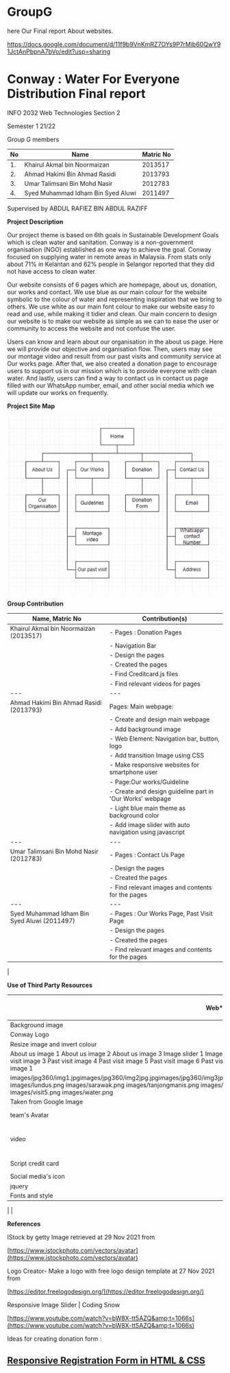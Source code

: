 # GroupG

here Our Final report About websites.


https://docs.google.com/document/d/11f9b9VnKmRZ7OYs9P7rMib60QwY91JctAnPbpnA7bVo/edit?usp=sharing

# Conway : Water For Everyone Distribution Final report

INFO 2032 Web Technologies Section 2

Semester 1 21/22

Group G members

| No | Name | Matric No |
| --- | --- | --- |
| 1. | Khairul Akmal bin Noormaizan | 2013517 |
| 2. | Ahmad Hakimi Bin Ahmad Rasidi | 2013793 |
| 3. | Umar Talimsani Bin Mohd Nasir | 2012783 |
| 4. | Syed Muhammad Idham Bin Syed Aluwi | 2011497 |

Supervised by ABDUL RAFIEZ BIN ABDUL RAZIFF

**Project Description**

Our project theme is based on 6th goals in Sustainable Development Goals which is clean water and sanitation. Conway is a non-government organisation (NGO) established as one way to achieve the goal. Conway focused on supplying water in remote areas in Malaysia. From stats only about 71% in Kelantan and 62% people in Selangor reported that they did not have access to clean water.

Our website consists of 6 pages which are homepage, about us, donation, our works and contact. We use blue as our main colour for the website symbolic to the colour of water and representing inspiration that we bring to others. We use white as our main font colour to make our website easy to read and use, while making it tidier and clean. Our main concern to design our website is to make our website as simple as we can to ease the user or community to access the website and not confuse the user.

Users can know and learn about our organisation in the about us page. Here we will provide our objective and organisation flow. Then, users may see our montage video and result from our past visits and community service at Our works page. After that, we also created a donation page to encourage users to support us in our mission which is to provide everyone with clean water. And lastly, users can find a way to contact us in contact us page filled with our WhatsApp number, email, and other social media which we will update our works on frequently.

**Project Site Map**

![ScreenShot](screenshot.png)

**Group Contribution**

| **Name, Matric No** | **Contribution(s)** |
| --- | --- |
| Khairul Akmal bin Noormaizan (2013517) | - Pages : Donation Pages |
|  | - Navigation Bar |
|  | - Design the pages |
|  | - Created the pages |
|  | - Find Creditcard.js files |
|  | - Find relevant videos for pages |
 | --- | --- |
| Ahmad Hakimi Bin Ahmad Rasidi (2013793) | Pages: Main webpage: |
|  | - Create and design main webpage |
|  | - Add background image |
|  | - Web Element: Navigation bar, button, logo |
|  | - Add transition Image using CSS |
|  | - Make responsive websites for smartphone user |
|  | - Page:Our works/Guideline|
|  | - Create and design guideline part in &#39;Our Works&#39; webpage|
|  | - Light blue main theme as background color|
|  | - Add image slider with auto navigation using javascript|
 | --- | --- |
| Umar Talimsani Bin Mohd Nasir (2012783) |- Pages : Contact Us Page|
|  | - Design the pages |
|  | - Created the pages |
|  | -  Find relevant images and contents for the pages |
 | --- | --- |
| Syed Muhammad Idham Bin Syed Aluwi (2011497) |- Pages : Our Works Page, Past Visit Page|
|  | - Design the pages |
|  | - Created the pages |
|  | - Find relevant images and contents for the pages |
|


**Use of Third Party Resources**

| **Web**** Element **|** Name **|** Use of third party resources **|** Modification (if any)** |
| --- | --- | --- | --- |
| Background image | bg\_1.jpg | Taken from Google Image | - |
| Conway Logo | images/inv\_logo.png | FreeLogoDesign Website
 | Resize image and invert colour |
| About us image 1 About us image 2 About us image 3 Image slider 1 Image slider 2 Image slider 3 Image slider 4 Past visit image 1 Past visit image 2 Past visit image 3 Past visit image 4 Past visit image 5 Past visit image 6 Past visit image 7 Past visit image 8 Past visit image 9 Past visit image 10 Our works image 1
| images/jpg360/img1.jpgimages/jpg360/img2jpg.jpgimages/jpg360/img3jpg.jpgimages/img\_slider1images/img\_slider2images/img\_slider3images/img\_slider4 images/lundus.png images/sarawak.png images/tanjongmanis.png images/visit.png images/visit1.png images/visit2.png images/visit3.png images/visit4.png images/visit5.png images/water.png
| Taken from Google Image | Resize image using Windows Photo |
| team&#39;s Avatar | images/avatar/avatar\_1.pngimages/avatar/avatar\_2.pngimages/avatar/avatar\_3.pngimages/avatar/avatar\_4.png | stock vector avatar website | Cropped avatar icon |
| video | Video 1.mp4Video 2.mp4Video 3.mp4 | Taken from youtube | Modified from youtube version |
| Script credit card | creditcard.js | Take from https://www.braemoor.co.uk/software/\_private/creditcard.js | - |
| Social media&#39;s icon | Instagram.pngfacebook.pnggmail.pngtwitter.png | Take from Google | - |
| jquery | https://ajax.googleapis.com/ajax/libs/jquery/3.5.1/jquery.min.js | Take from Google | - |
| Fonts and style | https://fonts.googleapis.com/css2?family=Ubuntu:wght@500&amp;display=swap |
 |
 |

**References**

IStock by getty Image retrieved at 29 Nov 2021 from

[https://www.istockphoto.com/vectors/avatar](https://www.istockphoto.com/vectors/avatar)

Logo Creator- Make a logo with free logo design template at 27 Nov 2021 from

[https://editor.freelogodesign.org/](https://editor.freelogodesign.org/)

Responsive Image Slider | Coding Snow

[https://www.youtube.com/watch?v=bW8X-tt5AZQ&amp;t=1066s](https://www.youtube.com/watch?v=bW8X-tt5AZQ&amp;t=1066s)

Ideas for creating donation form :

## [Responsive Registration Form in HTML &amp; CSS](https://youtu.be/okbByPWS1Xc)
